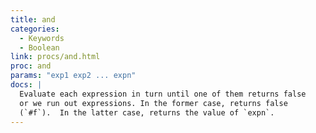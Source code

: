 ```yaml
---
title: and
categories: 
  - Keywords
  - Boolean
link: procs/and.html
proc: and
params: "exp1 exp2 ... expn"
docs: |
  Evaluate each expression in turn until one of them returns false
  or we run out expressions. In the former case, returns false 
  (`#f`).  In the latter case, returns the value of `expn`.
---
```

